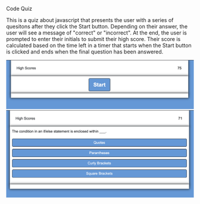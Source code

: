 Code Quiz

This is a quiz about javascript that presents the user with a series of quesitons after they click the Start button. Depending on their answer, the user will see a message of "correct" or "incorrect". At the end, the user is prompted to enter their initials to submit their high score. Their score is calculated based on the time left in a timer that starts when the Start button is clicked and ends when the final question has been answered.

<img src="/Screenshots/Screenshot-1.png">
<img src="/Screenshots/Screenshot-2.png">
